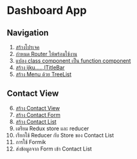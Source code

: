 

# Dashboard App 

## Navigation

1. [สร้างโปรเจค](1-create-project.md)
2. [กำหนด Router ให้พร้อมใช้งาน](2-define-router.md)
3. [แปลง class component เป็น function component](3-function-component.md)
4. [สร้าง  ijku.....,lTitleBar](4-add-title-bar.md)
5. [สร้าง Menu ด้วย TreeList](5-menu-treelist.md)
   
## Contact View

6. [สร้าง Contact View](6-create-contact-view.md)
7. [สร้าง Contact Form](7-create-contact-form.md) 
8. [สร้าง Contact List](8-create-contact-list.md)
9. เตรียม Redux store และ reducer
10. เรียกใช้ Reducer กับ Store ของ Contact List
11. การใช้ Formik 
12. ส่งข้อมูลจาก Form เข้า Contact List
